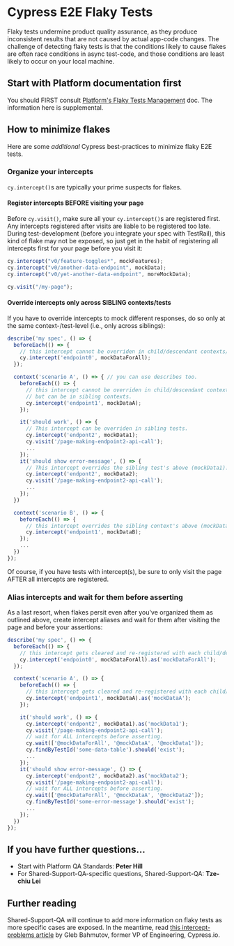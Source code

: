 # Cypress E2E Flaky Tests

Flaky tests undermine product quality assurance, as they produce inconsistent
results that are not caused by actual app-code changes. The challenge of
detecting flaky tests is that the conditions likely to cause flakes are often
race conditions in async test-code, and those conditions are least likely to
occur on your local machine.

## Start with Platform documentation first

You should FIRST consult [Platform's Flaky Tests Management][platform-flaky-tests]
doc. The information here is supplemental.

## How to minimize flakes

Here are some _additional_ Cypress best-practices to minimize flaky E2E tests.

### Organize your intercepts

`cy.intercept()`s are typically your prime suspects for flakes.

#### Register intercepts BEFORE visiting your page

Before `cy.visit()`, make sure all your `cy.intercept()`s are registered first.
Any intercepts registered after visits are liable to be registered too late.
During test-development (before you integrate your spec with TestRail), this
kind of flake may not be exposed, so just get in the habit of registering all
intercepts first for your page before you visit it:

```js
cy.intercept("v0/feature-toggles*", mockFeatures);
cy.intercept("v0/another-data-endpoint", mockData);
cy.intercept("v0/yet-another-data-endpoint", moreMockData);

cy.visit("/my-page");
```

#### Override intercepts only across SIBLING contexts/tests

If you have to override intercepts to mock different responses, do so only at
the same context-/test-level (i.e., only across siblings):

```js
describe('my spec', () => {
  beforeEach(() => {
    // this intercept cannot be overriden in child/descendant contexts/tests.
    cy.intercept('endpoint0', mockDataForAll);
  });

  context('scenario A', () => { // you can use describes too.
    beforeEach(() => {
      // this intercept cannot be overriden in child/descendant contexts/tests,
      // but can be in sibling contexts.
      cy.intercept('endpoint1', mockDataA);
    });

    it('should work', () => {
      // This intercept can be overriden in sibling tests.
      cy.intercept('endpont2', mockData1);
      cy.visit('/page-making-endpoint2-api-call');
      ...
    });
    it('should show error-message', () => {
      // This intercept overrides the sibling test's above (mockData1).
      cy.intercept('endpont2', mockData2);
      cy.visit('/page-making-endpoint2-api-call');
      ...
    });
  })

  context('scenario B', () => {
    beforeEach(() => {
      // this intercept overrides the sibling context's above (mockDataA).
      cy.intercept('endpoint1', mockDataB);
    });
    ...
  })
});
```

Of course, if you have tests with intercept(s), be sure to only visit the page
AFTER all intercepts are registered.

### Alias intercepts and wait for them before asserting

As a last resort, when flakes persit even after you've organized them as
outlined above, create intercept aliases and wait for them after visiting the page and before your
assertions:

```js
describe('my spec', () => {
  beforeEach(() => {
    // this intercept gets cleared and re-registered with each child/descendant context/test.
    cy.intercept('endpoint0', mockDataForAll).as('mockDataForAll');
  });

  context('scenario A', () => {
    beforeEach(() => {
      // this intercept gets cleared and re-registered with each child/descendant test.
      cy.intercept('endpoint1', mockDataA).as('mockDataA');
    });

    it('should work', () => {
      cy.intercept('endpont2', mockData1).as('mockData1');
      cy.visit('/page-making-endpoint2-api-call');
      // wait for ALL intercepts before asserting.
      cy.wait(['@mockDataForAll', '@mockDataA', '@mockData1']);
      cy.findByTestId('some-data-table').should('exist');
      ...
    });
    it('should show error-message', () => {
      cy.intercept('endpont2', mockData2).as('mockData2');
      cy.visit('/page-making-endpoint2-api-call');
      // wait for ALL intercepts before asserting.
      cy.wait(['@mockDataForAll', '@mockDataA', '@mockData2']);
      cy.findByTestId('some-error-message').should('exist');
      ...
    });
  })
});
```

## If you have further questions...

- Start with Platform QA Standards: **Peter Hill**
- For Shared-Support-QA-specific questions, Shared-Support-QA: **Tze-chiu Lei**

## Further reading

Shared-Support-QA will continue to add more information on flaky tests as more specific
cases are exposed. In the meantime, read [this intercept-problems
article][bahmutov-intercepts-article] by Gleb Bahmutov, former VP of
Engineering, Cypress.io.

[platform-flaky-tests]: https://depo-platform-documentation.scrollhelp.site/developer-docs/Flaky-test-management-in-Cypress.1870430218.html
[cth-readme]: https://github.com/department-of-veterans-affairs/vets-website/tree/main/script/cypress-testrail-helper
[bahmutov-intercepts-article]: https://glebbahmutov.com/blog/cypress-intercept-problems/
